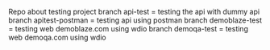 Repo about testing project
branch api-test = testing the api with dummy api
branch apitest-postman = testing api using postman 
branch demoblaze-test = testing web demoblaze.com using wdio 
branch demoqa-test = testing web demoqa.com using wdio 